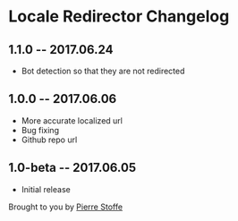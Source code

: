 # Locale Redirector Changelog

## 1.1.0 -- 2017.06.24

* Bot detection so that they are not redirected

## 1.0.0 -- 2017.06.06

* More accurate localized url
* Bug fixing
* Github repo url

## 1.0-beta -- 2017.06.05

* Initial release

Brought to you by [Pierre Stoffe](https://pierrestoffe.be)
